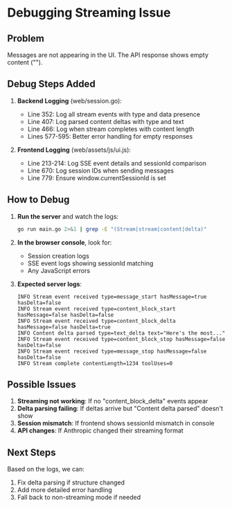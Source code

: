# Debugging Streaming Issue

## Problem
Messages are not appearing in the UI. The API response shows empty content ("").

## Debug Steps Added

1. **Backend Logging** (web/session.go):
   - Line 352: Log all stream events with type and data presence
   - Line 407: Log parsed content deltas with type and text
   - Line 466: Log when stream completes with content length
   - Lines 577-595: Better error handling for empty responses

2. **Frontend Logging** (web/assets/js/ui.js):
   - Line 213-214: Log SSE event details and sessionId comparison
   - Line 670: Log session IDs when sending messages
   - Line 779: Ensure window.currentSessionId is set

## How to Debug

1. **Run the server** and watch the logs:
   ```bash
   go run main.go 2>&1 | grep -E "(Stream|stream|content|delta)"
   ```

2. **In the browser console**, look for:
   - Session creation logs
   - SSE event logs showing sessionId matching
   - Any JavaScript errors

3. **Expected server logs**:
   ```
   INFO Stream event received type=message_start hasMessage=true hasDelta=false
   INFO Stream event received type=content_block_start hasMessage=false hasDelta=false
   INFO Stream event received type=content_block_delta hasMessage=false hasDelta=true
   INFO Content delta parsed type=text_delta text="Here's the most..."
   INFO Stream event received type=content_block_stop hasMessage=false hasDelta=false
   INFO Stream event received type=message_stop hasMessage=false hasDelta=false
   INFO Stream complete contentLength=1234 toolUses=0
   ```

## Possible Issues

1. **Streaming not working**: If no "content_block_delta" events appear
2. **Delta parsing failing**: If deltas arrive but "Content delta parsed" doesn't show
3. **Session mismatch**: If frontend shows sessionId mismatch in console
4. **API changes**: If Anthropic changed their streaming format

## Next Steps

Based on the logs, we can:
1. Fix delta parsing if structure changed
2. Add more detailed error handling
3. Fall back to non-streaming mode if needed